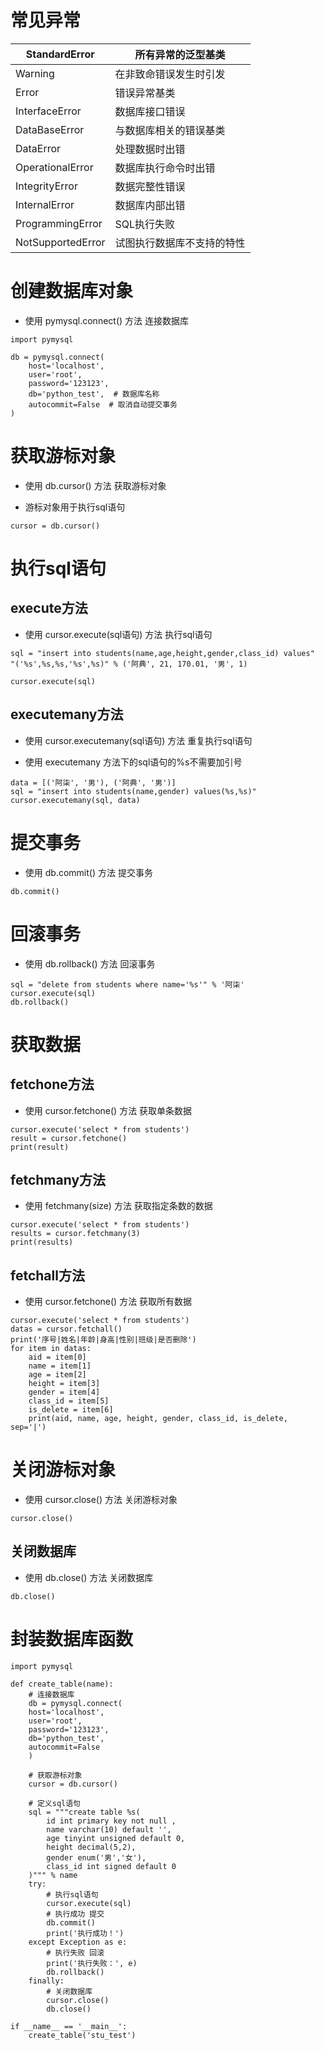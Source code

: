 # 常见异常

| StandardError     | 所有异常的泛型基类         |
| ----------------- | -------------------------- |
| Warning           | 在非致命错误发生时引发     |
| Error             | 错误异常基类               |
| InterfaceError    | 数据库接口错误             |
| DataBaseError     | 与数据库相关的错误基类     |
| DataError         | 处理数据时出错             |
| OperationalError  | 数据库执行命令时出错       |
| IntegrityError    | 数据完整性错误             |
| InternalError     | 数据库内部出错             |
| ProgrammingError  | SQL执行失败                |
| NotSupportedError | 试图执行数据库不支持的特性 |

# 创建数据库对象

+ 使用 pymysql.connect() 方法 连接数据库

```mysql
import pymysql

db = pymysql.connect(
    host='localhost',
    user='root',
    password='123123',
    db='python_test',  # 数据库名称
    autocommit=False  # 取消自动提交事务
)
```

# 获取游标对象

+ 使用 db.cursor() 方法 获取游标对象

+ 游标对象用于执行sql语句

```mysql
cursor = db.cursor()
```

# 执行sql语句

## execute方法

+ 使用 cursor.execute(sql语句) 方法 执行sql语句

```mysql
sql = "insert into students(name,age,height,gender,class_id) values" 
"('%s',%s,%s,'%s',%s)" % ('阿典', 21, 170.01, '男', 1)

cursor.execute(sql)
```

## executemany方法

+ 使用 cursor.executemany(sql语句) 方法 重复执行sql语句

+ 使用 executemany 方法下的sql语句的%s不需要加引号

```mysql
data = [('阿柒', '男'), ('阿典', '男')]
sql = "insert into students(name,gender) values(%s,%s)"
cursor.executemany(sql, data)
```

# 提交事务

+ 使用 db.commit() 方法 提交事务

```mysql
db.commit()
```

# 回滚事务

+ 使用 db.rollback() 方法 回滚事务

```mysql
sql = "delete from students where name='%s'" % '阿柒'
cursor.execute(sql)
db.rollback()
```

# 获取数据

##  fetchone方法

+ 使用 cursor.fetchone() 方法 获取单条数据

```mysql
cursor.execute('select * from students')
result = cursor.fetchone()
print(result)
```

## fetchmany方法

+ 使用 fetchmany(size) 方法 获取指定条数的数据

```mysql
cursor.execute('select * from students')
results = cursor.fetchmany(3)
print(results)
```

## fetchall方法

+ 使用 cursor.fetchone() 方法 获取所有数据

```mysql
cursor.execute('select * from students')
datas = cursor.fetchall()
print('序号|姓名|年龄|身高|性别|班级|是否删除')
for item in datas:
    aid = item[0]
    name = item[1]
    age = item[2]
    height = item[3]
    gender = item[4]
    class_id = item[5]
    is_delete = item[6]
    print(aid, name, age, height, gender, class_id, is_delete, sep='|')
```

# 关闭游标对象

+ 使用 cursor.close() 方法 关闭游标对象

```mysql
cursor.close()
```

## 关闭数据库

+ 使用 db.close() 方法 关闭数据库

```mysql
db.close()
```

# 封装数据库函数

```mysql
import pymysql

def create_table(name):
	# 连接数据库
    db = pymysql.connect(
    host='localhost',
    user='root',
    password='123123',
    db='python_test',
    autocommit=False
	)

    # 获取游标对象
    cursor = db.cursor()
    
    # 定义sql语句
    sql = """create table %s(
        id int primary key not null ,
        name varchar(10) default '',
        age tinyint unsigned default 0,
        height decimal(5,2),
        gender enum('男','女'),
        class_id int signed default 0
    )""" % name
    try:
        # 执行sql语句
        cursor.execute(sql)
        # 执行成功 提交
        db.commit()
        print('执行成功！')
    except Exception as e:
        # 执行失败 回滚
        print('执行失败：', e)
        db.rollback()
    finally:
        # 关闭数据库
        cursor.close()
        db.close()

if __name__ == '__main__':
	create_table('stu_test')
```

